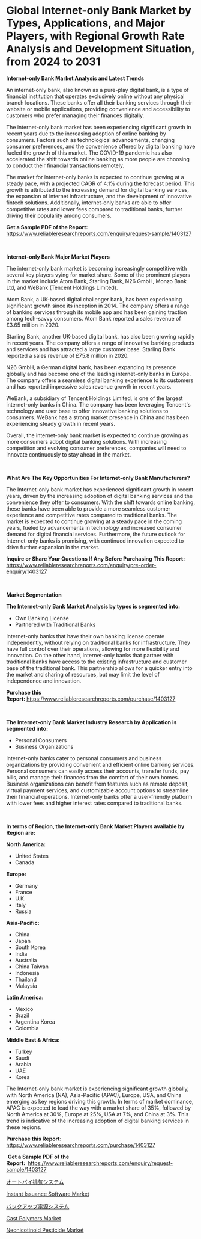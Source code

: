 <p><h1>Global Internet-only Bank Market by Types, Applications, and Major Players, with Regional Growth Rate Analysis and Development Situation, from 2024 to 2031</h1></p><p><strong>Internet-only Bank Market Analysis and Latest Trends</strong></p>
<p><p>An internet-only bank, also known as a pure-play digital bank, is a type of financial institution that operates exclusively online without any physical branch locations. These banks offer all their banking services through their website or mobile applications, providing convenience and accessibility to customers who prefer managing their finances digitally.</p><p>The internet-only bank market has been experiencing significant growth in recent years due to the increasing adoption of online banking by consumers. Factors such as technological advancements, changing consumer preferences, and the convenience offered by digital banking have fueled the growth of this market. The COVID-19 pandemic has also accelerated the shift towards online banking as more people are choosing to conduct their financial transactions remotely.</p><p>The market for internet-only banks is expected to continue growing at a steady pace, with a projected CAGR of 4.1% during the forecast period. This growth is attributed to the increasing demand for digital banking services, the expansion of internet infrastructure, and the development of innovative fintech solutions. Additionally, internet-only banks are able to offer competitive rates and lower fees compared to traditional banks, further driving their popularity among consumers.</p></p>
<p><strong>Get a Sample PDF of the Report:&nbsp;</strong> <a href="https://www.reliableresearchreports.com/enquiry/request-sample/1403127">https://www.reliableresearchreports.com/enquiry/request-sample/1403127</a></p>
<p>&nbsp;</p>
<p><strong>Internet-only Bank Major Market Players</strong></p>
<p><p>The internet-only bank market is becoming increasingly competitive with several key players vying for market share. Some of the prominent players in the market include Atom Bank, Starling Bank, N26 GmbH, Monzo Bank Ltd, and WeBank (Tencent Holdings Limited).</p><p>Atom Bank, a UK-based digital challenger bank, has been experiencing significant growth since its inception in 2014. The company offers a range of banking services through its mobile app and has been gaining traction among tech-savvy consumers. Atom Bank reported a sales revenue of £3.65 million in 2020.</p><p>Starling Bank, another UK-based digital bank, has also been growing rapidly in recent years. The company offers a range of innovative banking products and services and has attracted a large customer base. Starling Bank reported a sales revenue of £75.8 million in 2020.</p><p>N26 GmbH, a German digital bank, has been expanding its presence globally and has become one of the leading internet-only banks in Europe. The company offers a seamless digital banking experience to its customers and has reported impressive sales revenue growth in recent years.</p><p>WeBank, a subsidiary of Tencent Holdings Limited, is one of the largest internet-only banks in China. The company has been leveraging Tencent's technology and user base to offer innovative banking solutions to consumers. WeBank has a strong market presence in China and has been experiencing steady growth in recent years.</p><p>Overall, the internet-only bank market is expected to continue growing as more consumers adopt digital banking solutions. With increasing competition and evolving consumer preferences, companies will need to innovate continuously to stay ahead in the market.</p></p>
<p>&nbsp;</p>
<p><strong>What Are The Key Opportunities For Internet-only Bank Manufacturers?</strong></p>
<p><p>The Internet-only bank market has experienced significant growth in recent years, driven by the increasing adoption of digital banking services and the convenience they offer to consumers. With the shift towards online banking, these banks have been able to provide a more seamless customer experience and competitive rates compared to traditional banks. The market is expected to continue growing at a steady pace in the coming years, fueled by advancements in technology and increased consumer demand for digital financial services. Furthermore, the future outlook for Internet-only banks is promising, with continued innovation expected to drive further expansion in the market.</p></p>
<p><strong>Inquire or Share Your Questions If Any Before Purchasing This Report:</strong> <a href="https://www.reliableresearchreports.com/enquiry/pre-order-enquiry/1403127">https://www.reliableresearchreports.com/enquiry/pre-order-enquiry/1403127</a></p>
<p>&nbsp;</p>
<p><strong>Market Segmentation</strong></p>
<p><strong>The Internet-only Bank Market Analysis by types is segmented into:</strong></p>
<p><ul><li>Own Banking License</li><li>Partnered with Traditional Banks</li></ul></p>
<p><p>Internet-only banks that have their own banking license operate independently, without relying on traditional banks for infrastructure. They have full control over their operations, allowing for more flexibility and innovation. On the other hand, internet-only banks that partner with traditional banks have access to the existing infrastructure and customer base of the traditional bank. This partnership allows for a quicker entry into the market and sharing of resources, but may limit the level of independence and innovation.</p></p>
<p><strong>Purchase this Report:&nbsp;</strong><a href="https://www.reliableresearchreports.com/purchase/1403127">https://www.reliableresearchreports.com/purchase/1403127</a></p>
<p>&nbsp;</p>
<p><strong>The Internet-only Bank Market Industry Research by Application is segmented into:</strong></p>
<p><ul><li>Personal Consumers</li><li>Business Organizations</li></ul></p>
<p><p>Internet-only banks cater to personal consumers and business organizations by providing convenient and efficient online banking services. Personal consumers can easily access their accounts, transfer funds, pay bills, and manage their finances from the comfort of their own homes. Business organizations can benefit from features such as remote deposit, virtual payment services, and customizable account options to streamline their financial operations. Internet-only banks offer a user-friendly platform with lower fees and higher interest rates compared to traditional banks.</p></p>
<p>&nbsp;</p>
<p><strong>In terms of Region, the Internet-only Bank Market Players available by Region are:</strong></p>
<p>
    <p> <strong> North America: </strong>
        <ul>
            <li>United States</li>
            <li>Canada</li>
        </ul>
        </p> 
    <p> <strong> Europe: </strong>
        <ul>
            <li>Germany</li>
            <li>France</li>
            <li>U.K.</li>
            <li>Italy</li>
            <li>Russia</li>
        </ul>
        </p> 
    <p> <strong> Asia-Pacific: </strong>
        <ul>
            <li>China</li>
            <li>Japan</li>
            <li>South Korea</li>
            <li>India</li>
            <li>Australia</li>
            <li>China Taiwan</li>
            <li>Indonesia</li>
            <li>Thailand</li>
            <li>Malaysia</li>
        </ul>
        </p> 
    <p> <strong> Latin America: </strong>
        <ul>
            <li>Mexico</li>
            <li>Brazil</li>
            <li>Argentina Korea</li>
            <li>Colombia</li>
        </ul>
        </p> 
    <p> <strong> Middle East & Africa: </strong>
        <ul>
            <li>Turkey</li>
            <li>Saudi</li>
            <li>Arabia</li>
            <li>UAE</li>
            <li>Korea</li>
        </ul>
    </p>
    </p>
<p><p>The Internet-only bank market is experiencing significant growth globally, with North America (NA), Asia-Pacific (APAC), Europe, USA, and China emerging as key regions driving this growth. In terms of market dominance, APAC is expected to lead the way with a market share of 35%, followed by North America at 30%, Europe at 25%, USA at 7%, and China at 3%. This trend is indicative of the increasing adoption of digital banking services in these regions.</p></p>
<p><strong>Purchase this Report: </strong><a href="https://www.reliableresearchreports.com/purchase/1403127">https://www.reliableresearchreports.com/purchase/1403127</a></p>
<p>&nbsp;<strong>Get a Sample PDF of the Report:&nbsp;&nbsp;</strong><a href="https://www.reliableresearchreports.com/enquiry/request-sample/1403127">https://www.reliableresearchreports.com/enquiry/request-sample/1403127</a></p>
<p><strong></strong></p>
<p><p><a href="https://medium.com/@silverbeaudinsa406dp355ue/%E3%82%AA%E3%83%BC%E3%83%88%E3%83%90%E3%82%A4%E6%8E%92%E6%B0%97%E3%82%B7%E3%82%B9%E3%83%86%E3%83%A0%E5%B8%82%E5%A0%B4-2031%E5%B9%B4%E3%81%BE%E3%81%A7%E3%81%AE%E6%88%90%E5%8A%9F%E3%81%99%E3%82%8B%E3%83%93%E3%82%B8%E3%83%8D%E3%82%B9%E6%88%A6%E7%95%A5%E3%81%AE%E9%8D%B5%E3%82%92%E4%BA%88%E6%B8%AC-843989c23ad9">オートバイ排気システム</a></p><p><a href="https://github.com/YashRP12/Market-Research-Report-List-3/blob/main/instant-issuance-software-market.md">Instant Issuance Software Market</a></p><p><a href="https://medium.com/@silverbeaudinsa406dp355ue/%E4%BA%88%E5%82%99%E9%9B%BB%E5%8A%9B%E3%82%B7%E3%82%B9%E3%83%86%E3%83%A0%E5%B8%82%E5%A0%B4%E8%A6%8F%E6%A8%A1-cagr-%E3%83%88%E3%83%AC%E3%83%B3%E3%83%892024-2030-9ca106516072">バックアップ電源システム</a></p><p><a href="https://natural-crush-b99.notion.site/Cast-Polymers-Market-Offer-Valuable-Insights-into-Market-Size-Market-Share-Market-Trends-and-Proj-c0fb7c78146f42259b3e78461b0dd9db">Cast Polymers Market</a></p><p><a href="https://view.publitas.com/reportprime-1/neonicotinoid-pesticide-market-insights-market-players-and-forecast-till-2031/">Neonicotinoid Pesticide Market</a></p></p>